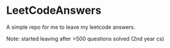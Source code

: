 # LeetCodeAnswers

A simple repo for me to leave my leetcode answers.

Note: started leaving after >500 questions solved (2nd year cs)
